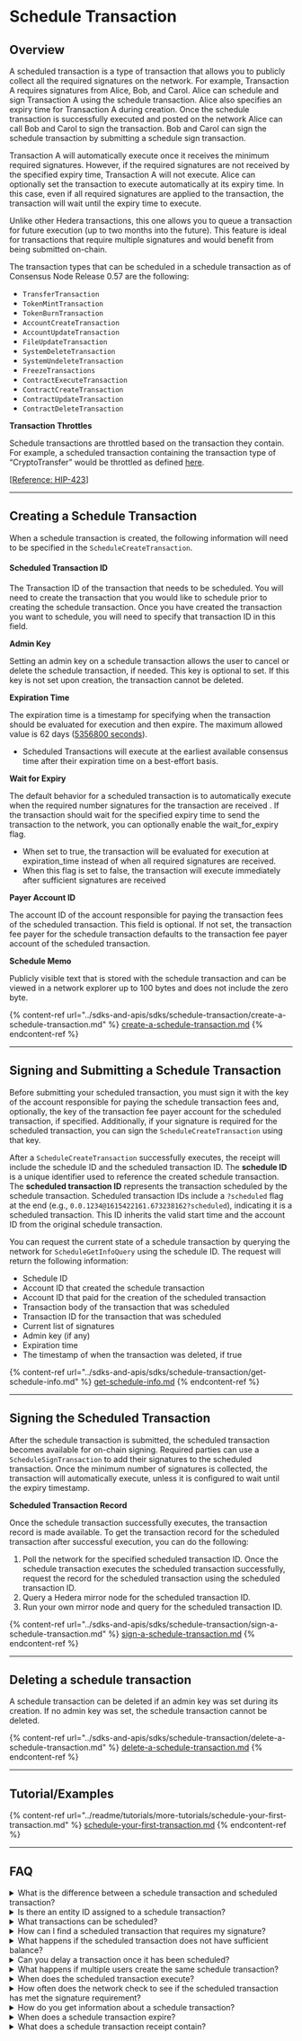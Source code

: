 # Schedule Transaction

## Overview

A scheduled transaction is a type of transaction that allows you to publicly collect all the required signatures on the network. For example, Transaction A requires signatures from Alice, Bob, and Carol. Alice can schedule and sign Transaction A using the schedule transaction. Alice also specifies an expiry time for Transaction A during creation. Once the schedule transaction is successfully executed and posted on the network Alice can call Bob and Carol to sign the transaction. Bob and Carol can sign the schedule transaction by submitting a schedule sign transaction.

Transaction A will automatically execute once it receives the minimum required signatures. However, if the required signatures are not received by the specified expiry time, Transaction A will not execute. Alice can optionally set the transaction to execute automatically at its expiry time. In this case, even if all required signatures are applied to the transaction, the transaction will wait until the expiry time to execute.

Unlike other Hedera transactions, this one allows you to queue a transaction for future execution (up to two months into the future). This feature is ideal for transactions that require multiple signatures and would benefit from being submitted on-chain.

The transaction types that can be scheduled in a schedule transaction as of Consensus Node Release 0.57 are the following:

* `TransferTransaction`
* `TokenMintTransaction`
* `TokenBurnTransaction`
* `AccountCreateTransaction`
* `AccountUpdateTransaction`
* `FileUpdateTransaction`
* `SystemDeleteTransaction`
* `SystemUndeleteTransaction`
* `FreezeTransactions`
* `ContractExecuteTransaction`
* `ContractCreateTransaction`
* `ContractUpdateTransaction`
* `ContractDeleteTransaction`

**Transaction Throttles**

Schedule transactions are throttled based on the transaction they contain. For example, a scheduled transaction containing the transaction type of “CryptoTransfer” would be throttled as defined [here](https://docs.hedera.com/hedera/~/changes/VqLt72ouijnkkuBU0ekK/networks/mainnet).

\[[Reference: HIP-423](https://hips.hedera.com/hip/hip-423)]

***

## **Creating a Schedule Transaction**

When a schedule transaction is created, the following information will need to be specified in the `ScheduleCreateTransaction`.

#### Scheduled Transaction ID

The Transaction ID of the transaction that needs to be scheduled. You will need to create the transaction that you would like to schedule prior to creating the schedule transaction. Once you have created the transaction you want to schedule, you will need to specify that transaction ID in this field.

**Admin Key**

Setting an admin key on a schedule transaction allows the user to cancel or delete the schedule transaction, if needed. This key is optional to set. If this key is not set upon creation, the transaction cannot be deleted.

**Expiration Time**

The expiration time is a timestamp for specifying when the transaction should be evaluated for execution and then expire. The maximum allowed value is 62 days ([5356800 seconds](https://github.com/hashgraph/hedera-services/blob/develop/hedera-node/hedera-config/src/main/java/com/hedera/node/config/data/SchedulingConfig.java#L35)).

* Scheduled Transactions will execute at the earliest available consensus time after their expiration time on a best-effort basis.

**Wait for Expiry**

The default behavior for a scheduled transaction is to automatically execute when the required number signatures for the transaction are received . If the transaction should wait for the specified expiry time to send the transaction to the network, you can optionally enable the wait\_for\_expiry flag.

* When set to true, the transaction will be evaluated for execution at expiration\_time instead of when all required signatures are received.
* When this flag is set to false, the transaction will execute immediately after sufficient signatures are received

**Payer Account ID**

The account ID of the account responsible for paying the transaction fees of the scheduled transaction. This field is optional. If not set, the transaction fee payer for the schedule transaction defaults to the transaction fee payer account of the scheduled transaction.

**Schedule Memo**

Publicly visible text that is stored with the schedule transaction and can be viewed in a network explorer up to 100 bytes and does not include the zero byte.

{% content-ref url="../sdks-and-apis/sdks/schedule-transaction/create-a-schedule-transaction.md" %}
[create-a-schedule-transaction.md](../sdks-and-apis/sdks/schedule-transaction/create-a-schedule-transaction.md)
{% endcontent-ref %}

***

## **Signing and Submitting a Schedule Transaction**

Before submitting your scheduled transaction, you must sign it with the key of the account responsible for paying the schedule transaction fees and, optionally, the key of the transaction fee payer account for the scheduled transaction, if specified. Additionally, if your signature is required for the scheduled transaction, you can sign the `ScheduleCreateTransaction` using that key.

After a `ScheduleCreateTransaction` successfully executes, the receipt will include the schedule ID and the scheduled transaction ID. The **schedule ID** is a unique identifier used to reference the created schedule transaction. The **scheduled transaction ID** represents the transaction scheduled by the schedule transaction. Scheduled transaction IDs include a `?scheduled` flag at the end (e.g., `0.0.1234@1615422161.673238162?scheduled`), indicating it is a scheduled transaction. This ID inherits the valid start time and the account ID from the original schedule transaction.

You can request the current state of a schedule transaction by querying the network for `ScheduleGetInfoQuery` using the schedule ID. The request will return the following information:

* Schedule ID
* Account ID that created the schedule transaction
* Account ID that paid for the creation of the scheduled transaction
* Transaction body of the transaction that was scheduled
* Transaction ID for the transaction that was scheduled
* Current list of signatures
* Admin key (if any)
* Expiration time
* The timestamp of when the transaction was deleted, if true

{% content-ref url="../sdks-and-apis/sdks/schedule-transaction/get-schedule-info.md" %}
[get-schedule-info.md](../sdks-and-apis/sdks/schedule-transaction/get-schedule-info.md)
{% endcontent-ref %}

***

## **Signing the Scheduled Transaction**

After the schedule transaction is submitted, the scheduled transaction becomes available for on-chain signing. Required parties can use a `ScheduleSignTransaction` to add their signatures to the scheduled transaction. Once the minimum number of signatures is collected, the transaction will automatically execute, unless it is configured to wait until the expiry timestamp.

**Scheduled Transaction Record**

Once the schedule transaction successfully executes, the transaction record is made available. To get the transaction record for the scheduled transaction after successful execution, you can do the following:

1. Poll the network for the specified scheduled transaction ID. Once the schedule transaction executes the scheduled transaction successfully, request the record for the scheduled transaction using the scheduled transaction ID.
2. Query a Hedera mirror node for the scheduled transaction ID.
3. Run your own mirror node and query for the scheduled transaction ID.

{% content-ref url="../sdks-and-apis/sdks/schedule-transaction/sign-a-schedule-transaction.md" %}
[sign-a-schedule-transaction.md](../sdks-and-apis/sdks/schedule-transaction/sign-a-schedule-transaction.md)
{% endcontent-ref %}

***

## **Deleting a schedule transaction**

A schedule transaction can be deleted if an admin key was set during its creation. If no admin key was set, the schedule transaction cannot be deleted.

{% content-ref url="../sdks-and-apis/sdks/schedule-transaction/delete-a-schedule-transaction.md" %}
[delete-a-schedule-transaction.md](../sdks-and-apis/sdks/schedule-transaction/delete-a-schedule-transaction.md)
{% endcontent-ref %}

***

## Tutorial/Examples

{% content-ref url="../readme/tutorials/more-tutorials/schedule-your-first-transaction.md" %}
[schedule-your-first-transaction.md](../readme/tutorials/more-tutorials/schedule-your-first-transaction.md)
{% endcontent-ref %}

***

## FAQ

<details>

<summary>What is the difference between a schedule transaction and scheduled transaction?</summary>

A **schedule transaction** is a transaction that can schedule any Hedera transaction with the ability to collect the required signatures on the Hedera network in preparation for its execution.

A **scheduled transaction** is a transaction that was scheduled by the schedule transaction.

</details>

<details>

<summary>Is there an entity ID assigned to a schedule transaction?</summary>

Yes, the entity ID is referred to as the **schedule ID** which is returned in the receipt of the `ScheduleCreateTransaction`.

</details>

<details>

<summary>What transactions can be scheduled?</summary>

Refer to the Overview section of this page.

</details>

<details>

<summary>How can I find a scheduled transaction that requires my signature?</summary>

* The creator of the schedule transaction can provide you a schedule ID which you specify in the `ScheduleSignTransaction` to submit your signature.

</details>

<details>

<summary>What happens if the scheduled transaction does not have sufficient balance?</summary>

If the fee payer account for the scheduled transaction (e.g., a transfer transaction) does not have a sufficient balance, the scheduled transaction will fail. However, the schedule transaction itself will still be considered successful.

</details>

<details>

<summary>Can you delay a transaction once it has been scheduled?</summary>

No, you cannot delay or modify a scheduled transaction once it's been submitted to a network. You would need to delete the scheduled transaction and create a new one with the modifications. If the transaction cannot be deleted, the transaction will need to expire.

</details>

<details>

<summary>What happens if multiple users create the same schedule transaction?</summary>

* The first transaction to reach consensus will create the schedule transaction and provide the schedule entity ID
* The other users will get the schedule ID in the receipt of the transaction that was submitted. The receipt status will result in `IDENTICAL_SCHEDULE_ALREADY_CREATED`. These users would need to submit a `ScheduleSignTransaction` to append their signatures to the schedule transaction.

</details>

<details>

<summary>When does the scheduled transaction execute?</summary>

The scheduled transaction executes when the last signature is received. Unless, the wait for expiry flag was enabled.

</details>

<details>

<summary>How often does the network check to see if the scheduled transaction has met the signature requirement?</summary>

Every time the scheduled transaction is signed.

</details>

<details>

<summary>How do you get information about a schedule transaction?</summary>

You can submit a [schedule info query](../sdks-and-apis/sdks/schedule-transaction/get-schedule-info.md) request to the network.

</details>

<details>

<summary>When does a schedule transaction expire?</summary>

A scheduled transaction expires at the specified expiration date/time.

</details>

<details>

<summary>What does a schedule transaction receipt contain?</summary>

The transaction receipt for a schedule that was created contains the new schedule entity ID and the scheduled transaction ID.

</details>
